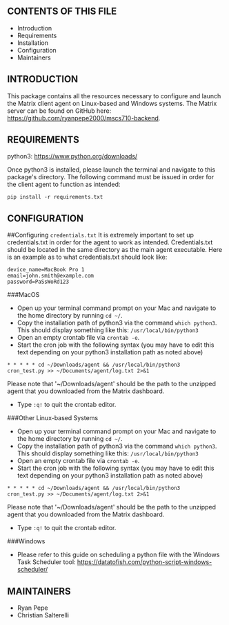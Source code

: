 CONTENTS OF THIS FILE
---------------------

 * Introduction
 * Requirements
 * Installation
 * Configuration
 * Maintainers


INTRODUCTION
------------

This package contains all the resources necessary to configure and launch the Matrix client agent on Linux-based and 
Windows systems. The Matrix server can be found on GitHub here: https://github.com/ryanpepe2000/mscs710-backend.



REQUIREMENTS
------------

python3: https://www.python.org/downloads/

Once python3 is installed, please launch the terminal and navigate to this package's directory. The following command 
must be issued in order for the client agent to function as intended: 

`pip install -r requirements.txt`


CONFIGURATION
-------------
##Configuring `credentials.txt`
It is extremely important to set up credentials.txt in order for the agent to work as intended. Credentials.txt should be located in the 
same directory as the main agent executable. Here is an example as to what credentials.txt should look like:
```
device_name=MacBook Pro 1
email=john.smith@example.com
password=PaSsWoRd123
```
###MacOS
* Open up your terminal command prompt on your Mac and navigate to the home directory by running `cd ~/`.
* Copy the installation path of python3 via the command `which python3`. This should display something like this: `/usr/local/bin/python3`
* Open an empty crontab file via `crontab -e`.
* Start the cron job with the following syntax (you may have to edit this text depending on your python3 installation path as noted above)
``` 
* * * * * cd ~/Downloads/agent && /usr/local/bin/python3 
cron_test.py >> ~/Documents/agent/log.txt 2>&1
```
Please note that '~/Downloads/agent' should be the path to the 
unzipped agent that you downloaded from the Matrix dashboard.
* Type `:q!` to quit the crontab editor.

###Other Linux-based Systems
* Open up your terminal command prompt on your Mac and navigate to the home directory by running `cd ~/`.
* Copy the installation path of python3 via the command `which python3`. This should display something like this: `/usr/local/bin/python3`
* Open an empty crontab file via `crontab -e`.
* Start the cron job with the following syntax (you may have to edit this text depending on your python3 installation path as noted above)
``` 
* * * * * cd ~/Downloads/agent && /usr/local/bin/python3 
cron_test.py >> ~/Documents/agent/log.txt 2>&1
```
Please note that '~/Downloads/agent' should be the path to the 
unzipped agent that you downloaded from the Matrix dashboard.
* Type `:q!` to quit the crontab editor.

###Windows
* Please refer to this guide on scheduling a python file with the Windows Task Scheduler tool: https://datatofish.com/python-script-windows-scheduler/

MAINTAINERS
-----------

 * Ryan Pepe
 * Christian Salterelli